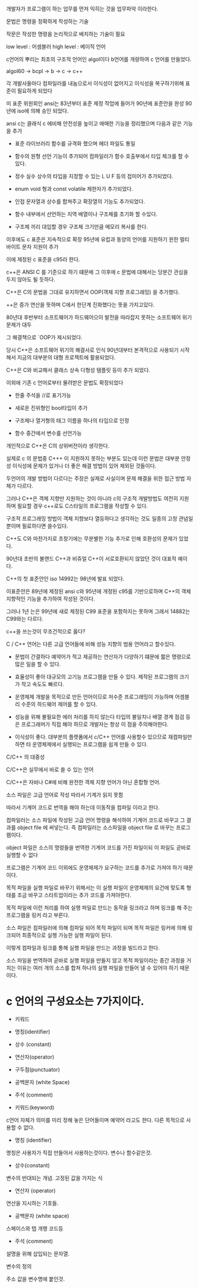 개발자가 프로그램이 하는 업무를 먼저 익히는 것을 업무파악 이라한다.

문법은 명령을 정확하게 작성하는 기술

작문은 작성한 명령을 논리적으로 배치하는 기술이 필요

low level : 어셈블러
high level : 베이직 언어

c언어의 뿌리는 최초의 구조적 언어인 algol이다
b언어를 개량하여 c 언어를 만들었다.

algol60 -> bcpl -> b -> c -> c++

각 개발사들마다 컴파일러를 내놈으로서 이식성이 없어지고 이식성을 복구하기위해 표준이 필요하게 되었다

미 표준 위원회인 ansi는 83년부터 표준 제정 작업에 들어가 90년에 표준안을 완성 90년에 iso에 의해 승인 되었다.

ansi c는 클래식 c 에비해 안전성을 높이고 애매한 기능을 정리했으며 다음과 같은 기능을 추가

* 표준 라이브러리 함수를 규격화 했으며 헤더 파일도 통일
* 함수의 원형 선언 기능이 추가되어 컴파일러가 함수 호출부에서 타입 체크를 할 수 있다.
* 정수 실수 상수의 타입을 지정할 수 있는 L U F 등의 접미어가 추가되었다.
* enum void 형과 const volatile 제한자가 추가되었다. 
* 인접 문자열과 상수를 합쳐주고 확장열의 기능도 추가되었다.
* 함수 내부에서 선언하는 지역 배열이나 구조체를 초기화 할 수있다.

* 구조체 끼리 대입할 경우 구조체 크기만큼 메모리 복사를 한다.

이후에도 c 표준은 지속적으로 확장 95년에 유럽과 동양의 언어를 지원하기 윈한 멀티 바이트 문자 지원이 추가

이에 제정된 c 표준을 c95라 한다.

c++은 ANSI C 를 기준으로 하기 떄문에 그 이후에 c 문법에 대해서는 당분간 관심을 두지 않아도 될 듯하다.

C++은 C의 문법을 그대로 유지하면서 OOP(객체 지향 프로그래밍) 을 추가했다.

++은 증가 연산을 뜻하며 C에서 한단계 진화했다는 뜻을 가지고있다.

80년대 후반부터 소프트웨어가 하드웨어으이 발전을 따라잡지 못하는 소프트웨어 위기 문제가 대두

그 해결책으로 `OOP가 제시되었다.

당시 C++은 소프트웨어 위기의 해결사로 인식 90년대부터 본격적으로 사용되기 시작해서 지금의 대부분의 대형 프로젝트에 활용되었다.

C++은 C와 비교해서 클래스 상속 다형성 템플릿 등이 추가 되었다.

이외에 기존 c 언어로부터 물려받은 문법도 확장되었다

* 한줄 주석을 //로 표기가능

* 새로운 진위형인 bool타입이 추가

* 구조체나 열거형의 태그 이름을 하나의 타입으로 인정

* 함수 중간에서 변수를 선언가능

개인적으로 C++은 C의 상위버전이라 생각한다.

실제로 c 의 문법중 C+++ 이 지원하지 못하는 부분도 있는데 이런 문법은 대부분 안정성 이식성에 문제가 있거나 더 좋은 해결 방법이 있어 제외된 것들이다.

두언어의 개발 방법이 다르다는 주장은 실제로 사실이며 문제 해결을 위한 접근 방법 자체가 다르다.

그러나 C++은 객체 지향만 지원하는 것이 아니라 c의 구조적 개발방법도 여전히 지원하며 필요할 경우 c++로도 C스타일의 프로그램을 작성할 수 있다.

구조적 프로그래밍 방법이 객체 지향보다 열등하다고 생각하는 것도 일종의 고정 관념일 뿐이며 필료하다면 쓸수있다.

C++도 C와 마찬가지로 초창기에는 무분별한 기능 추가로 인해 호환성의 문제가 있었다.

90년대 초반의 볼랜드 C++과 비쥬얼 C++이 서로호환되지 않았던 것이 대표적 예이다.

C++의 첫 표준안인 iso 14992는 98년에 발표 되었다.

이표준안은 89년에 제정된 ansi c와 95년에 개정된 c95를 기반으로하며 C++의 객체 지향적인 기능을 추가하여 작성된 것이다.

그러나 1년 는은 99년에 새로 제정된 C99 표준을 포함하지는 못하며 그래서 14882는 C99와는 다르다.

c++을 쓰는것이 무조건적으로 옳다? 

C / C++ 언어는 다른 고급 언어들에 비해 성능 지향의 범용 언어라고 할수있다.

* 문법이 간결하다 예약어가 적고 제공하는 연산자가 다양하기 떄문에 짧은 명령으로 많은 일을 할 수 있다.

* 효율성이  좋아 대규모의 고기능 프로그램을 만들 수 있다. 제작된 프로그램의 크기가 작고 속도도 빠르다.

* 운영체제 개발을 목적으로 만든 언어이므로 저수준 프로그래밍이 가능하며 어셈블리 수준의 하드웨어 제어를 할 수 있다.

* 성능을 위해 불필요한 에러 처리를 하지 않는다 타입의 불일치나 배열 경계 점검 등은 프로그래머가 직접 해야 하므로 개발자는 항상 이 점을 주의해야한다.

* 이식성이 좋다. 대부분의 플랫폼에서 c/C++ 언어를 사용할수 있으므로 재컴파일만 하면 타 운영체제에서 실행되는 프로그램을 쉽게 만들 수 있다.

C/C++ 의 대중성

C/C++은 실무에서 바로 쓸 수 있는 언어

C/C++은 자바나 C#에 비해 완전한 객체 지향 언어가 아닌 혼합형 언어.

소스 파일은 고급 언어로 작성 따라서 기계가 읽지 못함

따라서 기계어 코드로 번역을 해야 하는데 이동작을 컴파일 이라고 한다.

컴파일러는 소스 파일에 작성된 고급 언어 명령을 해석하여 기계어 코드로 바꾸고 그 결과를 object file 에 써넣는다. 즉 컴파일러는 소스파일을 object file 로 바꾸는 프로그램이다.

object 파일은 소스의 명령들을 번역한 기계어 코드를 가진 파일이되 이 파일도 곧바로 실행할 수 없다 

프로그램은 기계어 코드 이외에도 운영체제가 요구하는 코드를 추가로 가져야 하기 때문이다.

목적 파일을 실행 파일로 바꾸기 위해서는 이 실행 파일이 운영체제의 요건에 맞도록 형태를 조금 바꾸고 스타트업이라는 추가 코드를 가져야한다.

목적 파일에 이런 처리를 하여 실행 파일로 만드는 동작을 링크라고 하며 링크를 해 주는 프로그램을 링커 라고 부른다.

소스 파일은 컴파일러에 의해 컴파일 되어 목적 파일이 되며 목적 파일은 링커에 의해 링크되어 최종적으로 실행 가능한 실행 파일이 된다.

이렇게 컴파일과 링크를 통해 실행 파일을 만드는 과정을 빌드라고 한다.

소스 파일을 번역하여 곧바로 실행 파일을 만들지 않고 목적 파일이라는 중간 과정을 거치는 이유는 여러 개의 소스를 합쳐 하나의 실행 파일을 만들어 낼 수 있어야 하기 때문이다.

# c 언어의 구성요소는 7가지이다.

* 키워드
* 명칭(identifier)
* 상수 (constant)
* 연산자(operator)
* 구두점(punctuator)
* 공백문자 (white Space)
* 주석 (comment)

* 키워드(keyword)

c언어 자체가 의미를 미리 정해 놓은 단어들이며 예약어 라고도 한다.
다른 목적으로 사용할 수 없다.

* 명칭 (identifier)

명칭은 사용자가 직접 만들어서 사용하는것이다. 변수나 함수같은것.

* 상수(constant)

변수의 반대되는 개념. 고정된 값을 가지는 식

* 연산자 (operator)

연산을 지시하는 기호들.

* 공백문자 (white space)

스페이스와 탭 개행 코드등

* 주석 (comment)

설명을 위해 삽입되는 문자열.


변수의 정의

주소 값을 변수명에 붙인것.















































 